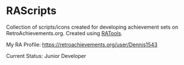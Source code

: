 # RAScripts
Collection of scripts/icons created for developing achievement sets on RetroAchievements.org. Created using [RATools](https://github.com/Jamiras/RATools).

My RA Profile: https://retroachievements.org/user/Dennis1543

Current Status: Junior Developer
